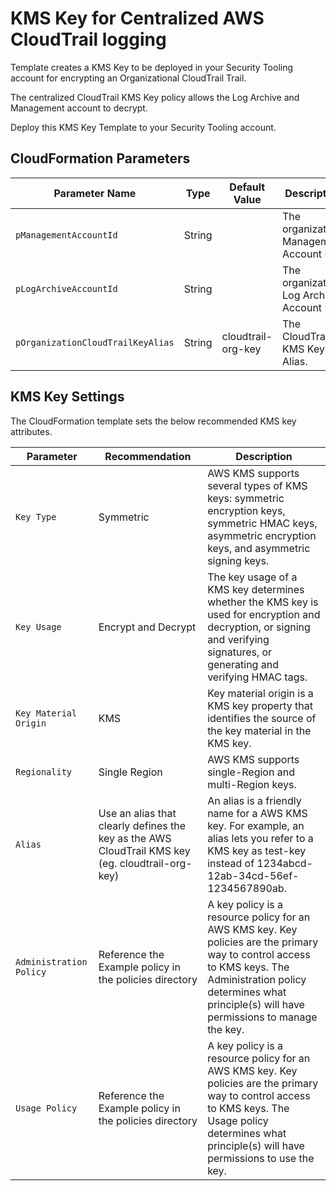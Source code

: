 # KMS Key for Centralized AWS CloudTrail logging

Template creates a KMS Key to be deployed in your Security Tooling account for encrypting an Organizational CloudTrail Trail.

The centralized CloudTrail KMS Key policy allows the Log Archive and Management account to decrypt.

Deploy this KMS Key Template to your Security Tooling account.

## CloudFormation Parameters

| Parameter Name | Type | Default Value | Description |
| -------------- | ---- | ------------- | ----------- |
| `pManagementAccountId` | String | | The organization Management Account ID. |
| `pLogArchiveAccountId` | String |  | The organization Log Archive Account ID. |
| `pOrganizationCloudTrailKeyAlias` | String | cloudtrail-org-key | The CloudTrail KMS Key Alias. |

## KMS Key Settings

The CloudFormation template sets the below recommended KMS key attributes.

| Parameter | Recommendation | Description |
| ----------| -------------- | ----------- |
| `Key Type` | Symmetric | AWS KMS supports several types of KMS keys: symmetric encryption keys, symmetric HMAC keys, asymmetric encryption keys, and asymmetric signing keys.
| `Key Usage` | Encrypt and Decrypt |The key usage of a KMS key determines whether the KMS key is used for encryption and decryption, or signing and verifying signatures, or generating and verifying HMAC tags. |
| `Key Material Origin` | KMS | Key material origin is a KMS key property that identifies the source of the key material in the KMS key. |
| `Regionality` | Single Region | AWS KMS supports single-Region and multi-Region keys. |
| `Alias` | Use an alias that clearly defines the key as the AWS CloudTrail KMS key (eg. cloudtrail-org-key) | An alias is a friendly name for a AWS KMS key. For example, an alias lets you refer to a KMS key as test-key instead of 1234abcd-12ab-34cd-56ef-1234567890ab. |
| `Administration Policy` | Reference the Example policy in the policies directory | A key policy is a resource policy for an AWS KMS key. Key policies are the primary way to control access to KMS keys.  The Administration policy determines what principle(s) will have permissions to manage the key. |
| `Usage Policy` | Reference the Example policy in the policies directory | A key policy is a resource policy for an AWS KMS key. Key policies are the primary way to control access to KMS keys.  The Usage policy determines what principle(s) will have permissions to use the key. |
